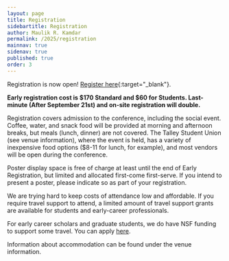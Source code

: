 ```yaml
---
layout: page
title: Registration
sidebartitle: Registration
author: Maulik R. Kamdar
permalink: /2025/registration
mainnav: true
sidenav: true
published: true
order: 3
---
```


Registration is now open! [Register here](https://forms.gle/wHojjkfZVAqVNKU57){:target="_blank"}.

**Early registration cost is $170 Standard and $60 for Students. Last-minute (After September 21st) and on-site registration will double.**

Registration covers admission to the conference, including the social event. Coffee, water, and snack food will be provided at morning and afternoon breaks, but meals (lunch, dinner) are not covered. The Talley Student Union (see venue information), where the event is held, has a variety of inexpensive food options ($8-11 for lunch, for example), and most vendors will be open during the conference.

Poster display space is free of charge at least until the end of Early Registration, but limited and allocated first-come first-serve. If you intend to present a poster, please indicate so as part of your registration.

We are trying hard to keep costs of attendance low and affordable. If you require travel support to attend, a limited amount of travel support grants are available for students and early-career professionals.

For early career scholars and graduate students, we do have NSF funding to support some travel. You can apply [here](https://docs.google.com/forms/d/e/1FAIpQLSf_1kP5TenhOKAmW1M1-ZQMtCjeeSvToGi8L9l-NcSJW_bumg/viewform?usp=pp_url).

Information about accommodation can be found under the venue information.
